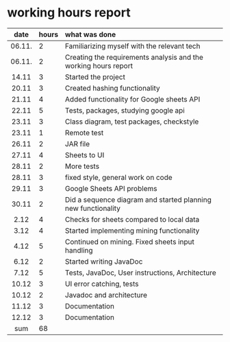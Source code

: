 # working hours report

| date | hours | what was done  |
| :----:|:-----| :-----|
| 06.11.| 2    |Familiarizing myself with the relevant tech|
| 06.11.| 2    |Creating the requirements analysis and the working hours report|
| 14.11 | 3    |Started the project|
| 20.11 | 3    |Created hashing functionality|
| 21.11 | 4    |Added functionality for Google sheets API|
| 22.11 | 5    |Tests, packages, studying google api|
| 23.11 | 3    |Class diagram, test packages, checkstyle|
| 23.11 | 1    |Remote test|
| 26.11 | 2    |JAR file|
| 27.11 | 4    |Sheets to UI|
| 28.11 | 2    |More tests|
| 28.11 | 3    |fixed style, general work on code|
| 29.11 | 3    |Google Sheets API problems|
| 30.11 | 2    |Did a sequence diagram and started planning new functionality|
| 2.12  | 4    |Checks for sheets compared to local data|
| 3.12  | 4    |Started implementing mining functionality|
| 4.12  | 5    |Continued on mining. Fixed sheets input handling|
| 6.12  | 2    |Started writing JavaDoc|
| 7.12  | 5    |Tests, JavaDoc, User instructions, Architecture|
| 10.12 | 3    |UI error catching, tests|
| 10.12 | 2    |Javadoc and architecture|
| 11.12 | 3    |Documentation|
| 12.12 | 3    |Documentation|
| sum   | 68   | | 
